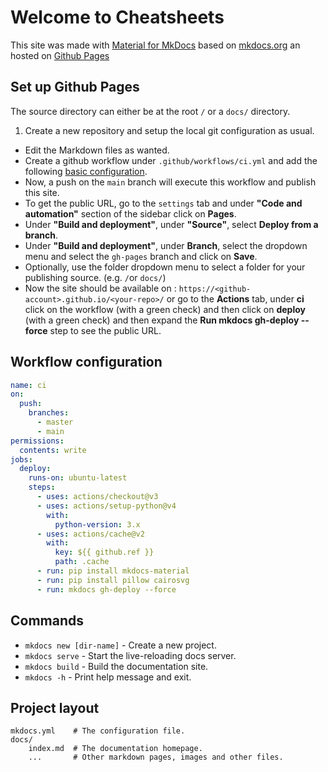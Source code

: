 # Welcome to Cheatsheets

This site was made with [Material for MkDocs](https://squidfunk.github.io/mkdocs-material/) based on [mkdocs.org](https://www.mkdocs.org) an hosted on [Github Pages](https://docs.github.com/en/pages)

## Set up Github Pages

The source directory can either be at the root `/` or a `docs/` directory.

1. Create a new repository and setup the local git configuration as usual.
- Edit the Markdown files as wanted.
- Create a github workflow under `.github/workflows/ci.yml` and add the following [basic configuration](#workflow-configuration).
- Now, a push on the `main` branch will execute this workflow and publish this site.
- To get the public URL, go to the `settings` tab and under **"Code and automation"** section of the sidebar click on **Pages**.
- Under **"Build and deployment"**, under **"Source"**, select **Deploy from a branch**.
- Under **"Build and deployment"**, under **Branch**, select the dropdown menu and select the `gh-pages` branch and click on **Save**.
- Optionally, use the folder dropdown menu to select a folder for your publishing source. (e.g. `/`or `docs/`)
- Now the site should be available on : `https://<github-account>.github.io/<your-repo>/` or go to the **Actions** tab, under **ci** click on the workflow (with a green check) and then click on **deploy** (with a green check) and then expand the **Run mkdocs gh-deploy --force** step to see the public URL.

## Workflow configuration

```yaml
name: ci 
on:
  push:
    branches:
      - master 
      - main
permissions:
  contents: write
jobs:
  deploy:
    runs-on: ubuntu-latest
    steps:
      - uses: actions/checkout@v3
      - uses: actions/setup-python@v4
        with:
          python-version: 3.x
      - uses: actions/cache@v2
        with:
          key: ${{ github.ref }}
          path: .cache
      - run: pip install mkdocs-material
      - run: pip install pillow cairosvg
      - run: mkdocs gh-deploy --force
```

## Commands

* `mkdocs new [dir-name]` - Create a new project.
* `mkdocs serve` - Start the live-reloading docs server.
* `mkdocs build` - Build the documentation site.
* `mkdocs -h` - Print help message and exit.

## Project layout

```
mkdocs.yml    # The configuration file.
docs/
    index.md  # The documentation homepage.
    ...       # Other markdown pages, images and other files.
```